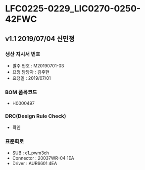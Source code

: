 # LFC0225-0229_LIC0270-0250-42FWC

## v1.1 2019/07/04 신민정

### 생산 지시서 번호
* 발주 번호 : M20190701-03
* 요청 담당자 : 김주현
* 요청일 : 2019/07/01

###  BOM 품목코드
* H0000497

### DRC(Design Rule Check)
* 확인

### 표준회로
* SUB : c1_pwm3ch
* Connector : 20037WR-04 1EA
* Driver : AUR6601 4EA
